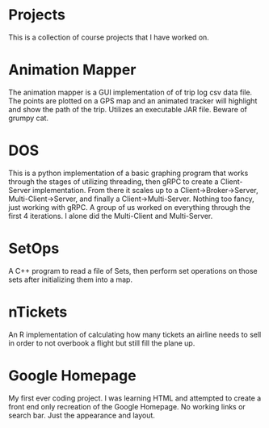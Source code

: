 # Projects
This is a collection of course projects that I have worked on. 

# Animation Mapper  
The animation mapper is a GUI implementation of of trip log csv data file. The points are plotted on a GPS map and an animated tracker will highlight and show the path of the trip. Utilizes an executable JAR file. Beware of grumpy cat.  

# DOS  
This is a python implementation of a basic graphing program that works through the stages of utilizing threading, then gRPC to create a Client-Server implementation. From there it scales up to a Client->Broker->Server, Multi-Client->Server, and finally a Client->Multi-Server. Nothing too fancy, just working with gRPC. A group of us worked on everything through the first 4 iterations. I alone did the Multi-Client and Multi-Server.  

# SetOps
A C++ program to read a file of Sets, then perform set operations on those sets after initializing them into a map.

# nTickets
An R implementation of calculating how many tickets an airline needs to sell in order to not overbook a flight but still fill the plane up.  

# Google Homepage
My first ever coding project. I was learning HTML and attempted to create a front end only recreation of the Google Homepage. No working links or search bar. Just the appearance and layout.